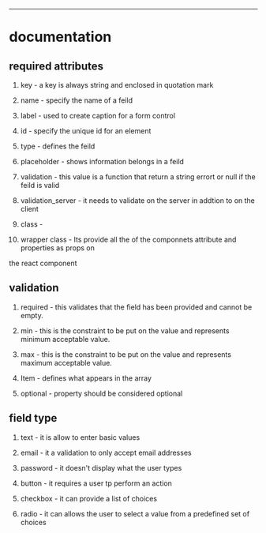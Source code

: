 
-----------------------------------------------------------------------------------------------
# documentation   

## required attributes

1) key - a key is always string and enclosed in quotation mark

2) name - specify the name of a feild

3) label - used to create caption for a form control

4) id - specify the unique id for an element

5) type - defines the feild

6) placeholder - shows information belongs in a feild

7) validation - this value is a function that return a string errort or null if the feild is valid

8) validation_server - it needs to validate on the server in addtion to on the client

9) class - 

10) wrapper class - Its provide all the of the componnets attribute and properties as props on

the react component
 

## validation

1) required - this validates that the field has been provided and cannot be empty.

2) min - this is the constraint to be put on the value and represents minimum acceptable value. 

3) max - this is the constraint to be put on the value and represents maximum acceptable value. 

4) Item - defines what appears in the array 

5) optional - property should be considered optional 



## field type 

1) text - it is allow to enter basic values

2) email - it a validation to only accept email addresses

3) password - it doesn't display what the user types

4) button - it requires a user tp perform an action

5) checkbox - it can provide a list of choices 

6) radio - it can allows the user to select a value from a predefined set of choices





